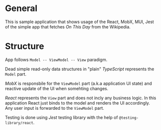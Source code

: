 # General

This is sample application that shows usage of the React, MobX, MUI, Jest of the simple app that fetches *On This Day* from the Wikipedia.


# Structure

App follows `Model -- ViewModel -- View` paradigm.

Dead simple read-only data structures in "plain" *TypeScript* represents the `Model` part.

*MobX* is responsbile for the `ViewModel` part (a.k.a application UI state) and reactive
update of the UI when somehting changes.

*React* represents the `View` part and does not incly any business logic. In this application React just binds to the model and renders
the UI accordingly. Any user input is forwarded to the `ViewModel` part.

Testing is done using *Jest* testing library with the help of `@testing-library/react`.
